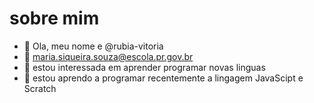 # sobre mim
- 👋 Ola, meu nome e @rubia-vitoria
- 👀 maria.siqueira.souza@escola.pr.gov.br
- 🌱 estou interessada em aprender programar novas linguas  
- 💞️ estou aprendo a programar recentemente a lingagem JavaScipt e Scratch
